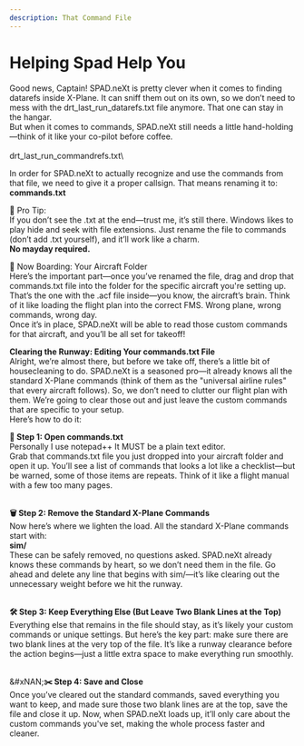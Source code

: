 ```yaml
---
description: That Command File
---
```


# Helping Spad Help You

Good news, Captain! SPAD.neXt is pretty clever when it comes to finding datarefs inside X-Plane. It can sniff them out on its own, so we don’t need to mess with the drt\_last\_run\_datarefs.txt file anymore. That one can stay in the hangar.\
But when it comes to commands, SPAD.neXt still needs a little hand-holding—think of it like your co-pilot before coffee. \
\
drt\_last\_run\_commandrefs.txt\


In order for SPAD.neXt to actually recognize and use the commands from that file, we need to give it a proper callsign. That means renaming it to:\
**commands.txt**

🧩 Pro Tip:\
If you don’t see the .txt at the end—trust me, it’s still there. Windows likes to play hide and seek with file extensions. Just rename the file to commands (don’t add .txt yourself), and it’ll work like a charm.\
&#x20;                                                                   **No mayday required.**

📁 Now Boarding: Your Aircraft Folder\
Here’s the important part—once you’ve renamed the file, drag and drop that commands.txt file into the folder for the specific aircraft you're setting up. That’s the one with the .acf file inside—you know, the aircraft’s brain. Think of it like loading the flight plan into the correct FMS. Wrong plane, wrong commands, wrong day.\
Once it’s in place, SPAD.neXt will be able to read those custom commands for that aircraft, and you’ll be all set for takeoff!

**Clearing the Runway: Editing Your commands.txt File**\
Alright, we’re almost there, but before we take off, there’s a little bit of housecleaning to do. SPAD.neXt is a seasoned pro—it already knows all the standard X-Plane commands (think of them as the "universal airline rules" that every aircraft follows). So, we don’t need to clutter our flight plan with them. We’re going to clear those out and just leave the custom commands that are specific to your setup.\
Here’s how to do it:

**🧹 Step 1: Open commands.txt**\
Personally I use notepad++ It MUST be a plain text editor.\
Grab that commands.txt file you just dropped into your aircraft folder and open it up. You’ll see a list of commands that looks a lot like a checklist—but be warned, some of those items are repeats. Think of it like a flight manual with a few too many pages.

\
**🗑️ Step 2: Remove the Standard X-Plane Commands**\
Now here’s where we lighten the load. All the standard X-Plane commands start with: \
&#x20;                                                                                   **sim/**\
These can be safely removed, no questions asked. SPAD.neXt already knows these commands by heart, so we don’t need them in the file. Go ahead and delete any line that begins with sim/—it’s like clearing out the unnecessary weight before we hit the runway.

\
**🛠️ Step 3: Keep Everything Else (But Leave Two Blank Lines at the Top)**\
Everything else that remains in the file should stay, as it’s likely your custom commands or unique settings. But here’s the key part: make sure there are two blank lines at the very top of the file. It’s like a runway clearance before the action begins—just a little extra space to make everything run smoothly.

\
&#xNAN;**✂️ Step 4: Save and Close**\
Once you’ve cleared out the standard commands, saved everything you want to keep, and made sure those two blank lines are at the top, save the file and close it up. Now, when SPAD.neXt loads up, it’ll only care about the custom commands you've set, making the whole process faster and cleaner.
